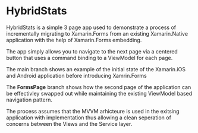 # HybridStats
HybridStats is a simple 3 page app used to demonstrate a process of incrementally migrating to Xamarin.Forms from an existing Xamarin.Native application with the help of  Xamarin.Forms embedding.

The app simply allows you to navigate to the next page via a centered button that uses a command binding to a ViewModel for each page. 

The main branch shows an example of the initial state of the Xamarin.iOS and Android application before introducing Xamrin.Forms

The **FormsPage** branch shows how the second page of the application can be effectivley swapped out while maintaining the existing ViewModel based navigation  pattern.

The process assumes that the MVVM arhicteure is used in the exitsing application with implementation thus allowing a clean seperation of concerns between the Views and the Service layer.

